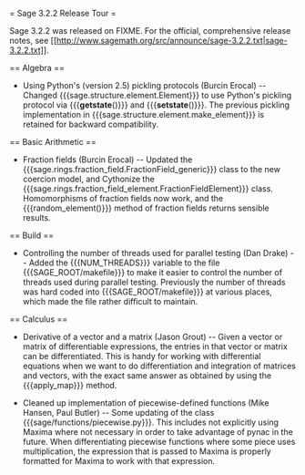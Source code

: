 = Sage 3.2.2 Release Tour =

Sage 3.2.2 was released on FIXME. For the official, comprehensive release notes, see [[http://www.sagemath.org/src/announce/sage-3.2.2.txt|sage-3.2.2.txt]].

== Algebra ==

 * Using Python's (version 2.5) pickling protocols (Burcin Erocal) -- Changed {{{sage.structure.element.Element}}} to use Python's pickling protocol via {{{__getstate__()}}} and {{{__setstate__()}}}. The previous pickling implementation in {{{sage.structure.element.make_element}}} is retained for backward compatibility.

== Basic Arithmetic ==

 * Fraction fields (Burcin Erocal) -- Updated the {{{sage.rings.fraction_field.FractionField_generic}}} class to the new coercion model, and Cythonize the {{{sage.rings.fraction_field_element.FractionFieldElement}}} class. Homomorphisms of fraction fields now work, and the {{{random_element()}}} method of fraction fields returns sensible results. 

== Build ==

 * Controlling the number of threads used for parallel testing (Dan Drake) -- Added the {{{NUM_THREADS}}} variable to the file {{{SAGE_ROOT/makefile}}} to make it easier to control the number of threads used during parallel testing. Previously the number of threads was hard coded into {{{SAGE_ROOT/makefile}}} at various places, which made the file rather difficult to maintain.

== Calculus ==

 * Derivative of a vector and a matrix (Jason Grout) -- Given a vector or matrix of differentiable expressions, the entries in that vector or matrix can be differentiated. This is handy for working with differential equations when we want to do differentiation and integration of matrices and vectors, with the exact same answer as obtained by using the {{{apply_map}}} method.

 * Cleaned up implementation of piecewise-defined functions (Mike Hansen, Paul Butler) -- Some updating of the class {{{sage/functions/piecewise.py}}}. This includes not explicitly using Maxima where not necessary in order to take advantage of pynac in the future. When differentiating piecewise functions where some piece uses multiplication, the expression that is passed to Maxima is properly formatted for Maxima to work with that expression.
